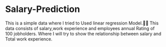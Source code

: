 # Salary-Prediction
This is a simple data where I tried to Used linear regression Model.🧑‍💻 This data consists of salary,work experience and employees annual Rating of 100 jobholders. Where I will try to show the relationship between salary and Total work experience.
